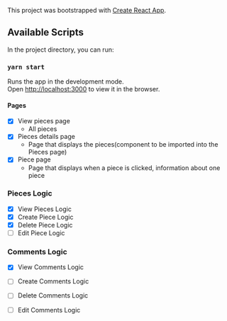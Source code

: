 This project was bootstrapped with [Create React App](https://github.com/facebook/create-react-app).

## Available Scripts

In the project directory, you can run:

### `yarn start`

Runs the app in the development mode.<br />
Open [http://localhost:3000](http://localhost:3000) to view it in the browser.



#### Pages
- [x] View pieces page
     - All pieces
- [x] Pieces details page
    - Page that displays the pieces(component to be imported into the Pieces page)
- [x] Piece page
    - Page that displays when a piece is clicked, information about one piece


### Pieces Logic
- [x] View Pieces Logic
- [x] Create Piece Logic
- [x] Delete Piece Logic
- [ ] Edit Piece Logic

### Comments Logic
- [x] View Comments Logic
- [ ] Create Comments Logic
- [ ] Delete Comments Logic
- [ ] Edit Comments Logic

